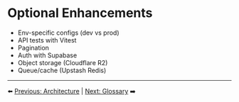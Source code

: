 # Optional Enhancements


- Env-specific configs (dev vs prod)
- API tests with Vitest
- Pagination
- Auth with Supabase
- Object storage (Cloudflare R2)
- Queue/cache (Upstash Redis)

---

⬅️ [Previous: Architecture](./11-Architecture.md) | [Next: Glossary](./13-Glossary.md) ➡️
